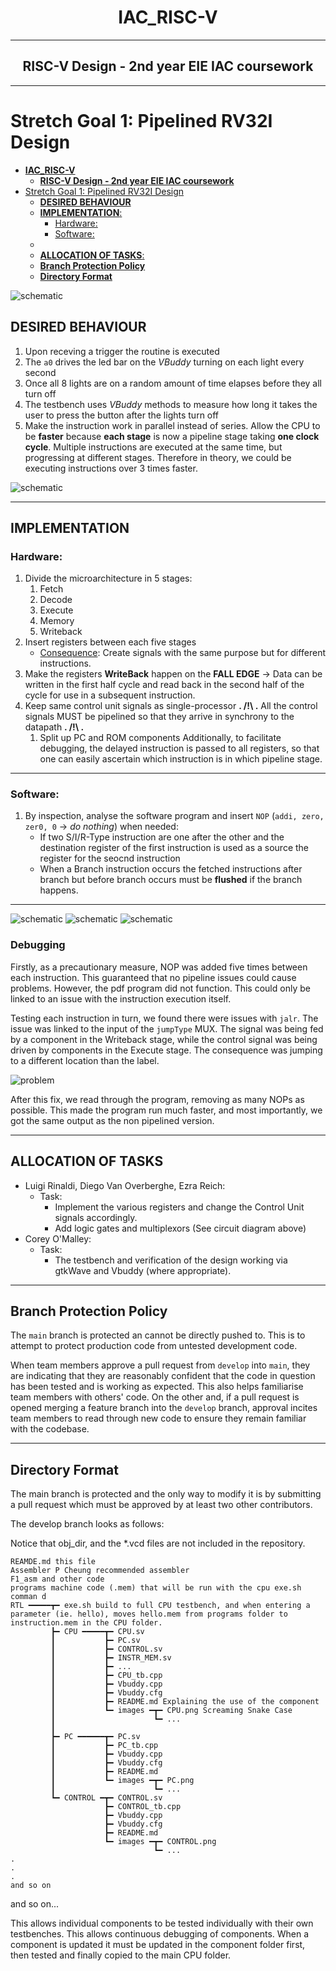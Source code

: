 # <center>**IAC_RISC-V**</center>
---
## <center> **RISC-V Design - 2nd year EIE IAC coursework** </center>
---


# Stretch Goal 1: Pipelined RV32I Design

- [**IAC\_RISC-V**](#iac_risc-v)
  - [ **RISC-V Design - 2nd year EIE IAC coursework** ](#-risc-v-design---2nd-year-eie-iac-coursework-)
- [Stretch Goal 1: Pipelined RV32I Design](#stretch-goal-1-pipelined-rv32i-design)
  - [**DESIRED BEHAVIOUR**](#desired-behaviour)
  - [**IMPLEMENTATION**:](#implementation)
    - [Hardware:](#hardware)
    - [Software:](#software)
  - [](#)
  - [**ALLOCATION OF TASKS**:](#allocation-of-tasks)
  - [**Branch Protection Policy**](#branch-protection-policy)
  - [**Directory Format**](#directory-format)


![schematic](./images/Pipeline_diagram.png)

## **DESIRED BEHAVIOUR**

1. Upon receving a trigger the routine is executed
2. The `a0` drives the led bar on the *VBuddy* turning on each light every second
3. Once all 8 lights are on a random amount of time elapses before they all turn off
4. The testbench uses *VBuddy* methods to measure how long it takes the user to press the button after the lights turn off
5. Make the instruction work in parallel instead of series. Allow the CPU to be **faster** because **each stage** is now a pipeline stage taking
**one clock cycle**. Multiple instructions are executed at the same time, but progressing at different stages. Therefore in theory, we could be executing instructions over 3 times
faster.



![schematic](./images/Single_vs_Pipeline.png)

---
## **IMPLEMENTATION**

### Hardware: 
  1. Divide the microarchitecture in 5 stages: 
     1. Fetch
     2. Decode 
     3. Execute 
     4. Memory 
     5. Writeback
  2. Insert registers between each five stages 
      * <ins>Consequence</ins>: Create signals with the same purpose but for different instructions.
  3. Make the registers **WriteBack** happen on the **FALL EDGE** &rarr; Data can be written in the
first half cycle and read back in the second half of the cycle for use in a
subsequent instruction.
1. Keep same control unit signals as single-processor **. /!\ .** All the control signals MUST be pipelined so that they arrive in synchrony to the datapath **. /!\ .**
    1. Split up PC and ROM components 
Additionally, to facilitate debugging, the delayed instruction is passed to all registers, so that one can easily ascertain which instruction is in which pipeline stage.

---
### Software: 
   1. By inspection, analyse the software program and insert `NOP` (`addi, zero, zer0, 0` &rarr; *do nothing*) when needed: 
       *  If two S/I/R-Type instruction are one after the other and the destination register of the first instruction is used as a source the register for the seocnd instruction 
       *  When a Branch instruction occurs the fetched instructions after branch but before branch occurs must be **flushed** if the branch happens. 

---

![schematic](./images/schematic_pipe_1.png) ![schematic](./images/schematic_pipe_2.png)
![schematic](./images/schematic_pipe_complete.jpg)

### Debugging

Firstly, as a precautionary measure, NOP was added five times between each instruction. This guaranteed that no pipeline issues could cause problems. However, the pdf program did not function. This could only be linked to an issue with the instruction execution itself.

Testing each instruction in turn, we found there were issues with `jalr`. The issue was linked to the input of the `jumpType` MUX. The signal was being fed by a component in the Writeback stage, while the control signal was being driven by components in the Execute stage. The consequence was jumping to a different location than the label.

![problem](./images/problem.jpg)

After this fix, we read through the program, removing as many NOPs as possible. This made the program run much faster, and most importantly, we got the same output as the non pipelined version.

---
## **ALLOCATION OF TASKS**
* Luigi Rinaldi, Diego Van Overberghe, Ezra Reich: 
  * Task:  
    * Implement the various registers and change the Control Unit signals accordingly. 
    * Add logic gates and multiplexors (See circuit diagram above)
* Corey O'Malley: 
  * Task: 
    * The testbench and verification of the design working via gtkWave and Vbuddy (where appropriate).


---

## **Branch Protection Policy**

The `main` branch is protected an cannot be directly pushed to. This is to attempt to protect production code from untested development code.

When team members approve a pull request from `develop` into `main`, they are indicating that they are reasonably confident that the code in question has been tested and is working as expected. This also helps familiarise team members with others' code.
On the other and, if a pull request is opened merging a feature branch into the `develop` branch, approval incites team members to read through new code to ensure they remain familiar with the codebase.

---
## **Directory Format**

The main branch is protected and the only way to modify it is by submitting a pull request which must be approved by at least two other contributors.

The develop branch looks as follows:

Notice that obj_dir, and the *.vcd files are not included in the repository.

```
REAMDE.md this file
Assembler P Cheung recommended assembler
F1_asm and other code
programs machine code (.mem) that will be run with the cpu exe.sh comman d
RTL ━━━━━┳━ exe.sh build to full CPU testbench, and when entering a parameter (ie. hello), moves hello.mem from programs folder to instruction.mem in the CPU folder.
         ┣━ CPU ━━━━━┳━ CPU.sv
         ┃           ┣━ PC.sv
         ┃           ┣━ CONTROL.sv
         ┃           ┣━ INSTR_MEM.sv
         ┃           ┣━ ...
         ┃           ┣━ CPU_tb.cpp
         ┃           ┣━ Vbuddy.cpp
         ┃           ┣━ Vbuddy.cfg
         ┃           ┣━ README.md Explaining the use of the component
         ┃           ┗━ images ━┳━ CPU.png Screaming Snake Case
         ┃                      ┗━ ...
         ┃
         ┣━ PC ━━━━━━┳━ PC.sv
         ┃           ┣━ PC_tb.cpp
         ┃           ┣━ Vbuddy.cpp
         ┃           ┣━ Vbuddy.cfg    
         ┃           ┣━ README.md 
         ┃           ┗━ images ━┳━ PC.png
         ┃                      ┗━ ...
         ┗━ CONTROL ━┳━ CONTROL.sv
                     ┣━ CONTROL_tb.cpp
                     ┣━ Vbuddy.cpp
                     ┣━ Vbuddy.cfg
                     ┣━ README.md
                     ┗━ images ━┳━ CONTROL.png
                                ┗━ ...
.
.
.
and so on
```

and so on...

This allows individual components to be tested individually with their own testbenches. This allows continuous debugging of components. When a component is updated it must be updated in the component folder first, then tested and finally copied to the main CPU folder.
